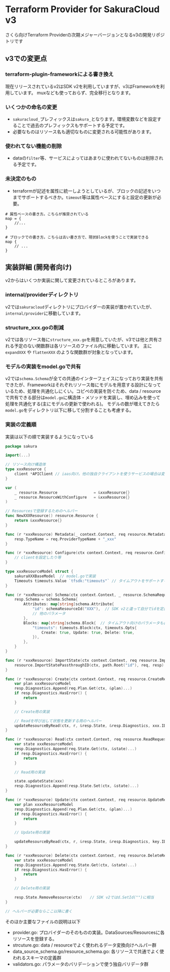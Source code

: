 # Terraform Provider for SakuraCloud v3

さくら向けTerraform Providerの次期メジャーバージョンとなるv3の開発リポジトリです

## v3での変更点

### terraform-plugin-frameworkによる書き換え

現在リリースされているv2はSDK v2を利用していますが、v3はFrameworkを利用しています。
muxなども使っておらず、完全移行となります。

### いくつかの命名の変更

- `sakuracloud_`プレフィックスは`sakura_`となります。環境変数などを設定することで過去のプレフィックスもサポートする予定です。
- 必要なものはリソース名も適切なものに変更される可能性があります。

### 使われてない機能の削除

- dataの`filter`等、サービスによってはあまりに使われてないものは削除される予定です。

### 未決定のもの

- terraformが記述を属性に統一しようとしているが、ブロックの記述をいつまでサポートするべきか。`timeout`等は属性ベースにすると設定の更新が必要。

```hcl
# 属性ベースの書き方。こちらが推奨されている
map = {
    //...
}

# ブロックでの書き方。こちらは古い書き方で、現状Blockを使うことで実装できる
map {
    // ...
}
```

## 実装詳細 (開発者向け)

v2からはいくつか実装に関して変更されているところがあります。

### internal/providerディレクトリ

v2では`sakuracloud`ディレクトリにプロバイダーの実装が置かれていたが、`internal/provider`に移動しています。

### structure_xxx.goの削減

v2では各リソース毎に`structure_xxx.go`を用意していたが、v3では他と共有される予定のない関数群は各リソースのファイル内に移動しています。
主に `expandXXX` や `flattenXXX` のような関数群が対象となっています。

### モデルの実装をmodel.goで共有

v2では`schema.Schema`が全ての共通のインターフェイスになっており実装を共有できたが、Frameworkはそれぞれリソース毎にモデルを用意する設計になっているため、処理を共通化しにくい。コピペの実装を防ぐため、data / resourceで共有できる部分は`model.go`に構造体・メソッドを実装し、埋め込みを使って処理を共通化する(主にモデルの更新で使われる)。
モデルの数が増えてきたら`model.go`をディレクトリ以下に移して分割することも考慮する。

### 実装の定義順

実装は以下の順で実装するようになっている

```go
package sakura

import(...)

// リソース向け構造体
type xxxResource {
    client *APIClient // iaas向け。他の独自クライアントを使うサービスの場合は変更する
}

var (
	_ resource.Resource                = &xxxResource{}
	_ resource.ResourceWithConfigure   = &xxxResource{}
)

// Resourcesで登録するためのヘルパー
func NewXXXResource() resource.Resource {
	return &xxxResource{}
}

func (r *xxxResource) Metadata(_ context.Context, req resource.MetadataRequest, resp *resource.MetadataResponse) {
	resp.TypeName = req.ProviderTypeName + "_xxx"
}

func (r *xxxResource) Configure(ctx context.Context, req resource.ConfigureRequest, resp *resource.ConfigureResponse) {
	// clientを設定したり等
}

type xxxResourceModel struct {
	sakuraXXXBaseModel  // model.goで実装
	Timeouts timeouts.Value `tfsdk:"timeouts"` // タイムアウトをサポートするには自分で定義に入れる必要がある
}

func (r *xxxResource) Schema(ctx context.Context, _ resource.SchemaRequest, resp *resource.SchemaResponse) {
	resp.Schema = schema.Schema{
		Attributes: map[string]schema.Attribute{
			"id": schemaResourceId("XXX"),  // SDK v2と違って自分でidを定義する必要がある
            // 他のパラメータ
		},
		Blocks: map[string]schema.Block{  // タイムアウト向けのパラメータも自分で定義に入れる必要がある
			"timeouts": timeouts.Block(ctx, timeouts.Opts{
				Create: true, Update: true, Delete: true,
			}),
		},
	}
}

func (r *xxxResource) ImportState(ctx context.Context, req resource.ImportStateRequest, resp *resource.ImportStateResponse) {
	resource.ImportStatePassthroughID(ctx, path.Root("id"), req, resp)
}

func (r *xxxResource) Create(ctx context.Context, req resource.CreateRequest, resp *resource.CreateResponse) {
	var plan xxxResourceModel
	resp.Diagnostics.Append(req.Plan.Get(ctx, &plan)...)
	if resp.Diagnostics.HasError() {
		return
	}

    // Create用の実装

    // Readを呼び出して状態を更新する用のヘルパー
	updateResourceByRead(ctx, r, &resp.State, &resp.Diagnostics, xxx.ID.String())
}

func (r *xxxResource) Read(ctx context.Context, req resource.ReadRequest, resp *resource.ReadResponse) {
	var state xxxResourceModel
	resp.Diagnostics.Append(req.State.Get(ctx, &state)...)
	if resp.Diagnostics.HasError() {
		return
	}

	// Read用の実装

	state.updateState(xxx)
	resp.Diagnostics.Append(resp.State.Set(ctx, &state)...)
}

func (r *xxxResource) Update(ctx context.Context, req resource.UpdateRequest, resp *resource.UpdateResponse) {
	var plan xxxxResourceModel
	resp.Diagnostics.Append(req.Plan.Get(ctx, &plan)...)
	if resp.Diagnostics.HasError() {
		return
	}

	// Update用の実装

	updateResourceByRead(ctx, r, &resp.State, &resp.Diagnostics, key.ID.String())
}

func (r *xxxResource) Delete(ctx context.Context, req resource.DeleteRequest, resp *resource.DeleteResponse) {
	var state xxxResourceModel
	resp.Diagnostics.Append(req.State.Get(ctx, &state)...)
	if resp.Diagnostics.HasError() {
		return
	}

	// Delete用の実装

	resp.State.RemoveResource(ctx)　　// SDK v2ではd.SetId("")に相当
}

// ヘルパーが必要ならここ以降に書く
```

そのほか主要なファイルの説明は以下

- provider.go: プロバイダーのそのものの実装。DataSources/Resourcesに各リソースを登録する。
- strcuture.go: data / resourceでよく使われるデータ変換向けヘルパー群
- data_source_schema.go/resource_schema.go: 各リソースで共通でよく使われるスキーマの定義群
- validators.go: パラメータのバリデーションで使う独自バリデータ群